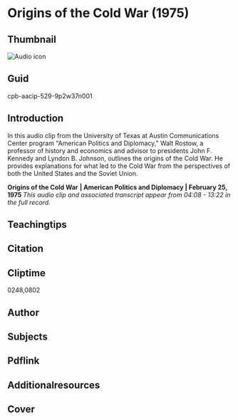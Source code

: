 # Origins of the Cold War (1975)

## Thumbnail

![Audio icon](https://s3.amazonaws.com/americanarchive.org/primary_source_sets/audio-digitized.jpg "Audio icon")

## Guid
cpb-aacip-529-9p2w37n001

## Introduction

In this audio clip from the University of Texas at Austin Communications Center program "American Politics and Diplomacy," Walt Rostow, a professor of history and economics and advisor to presidents John F. Kennedy and Lyndon B. Johnson, outlines the origins of the Cold War. He provides explanations for what led to the Cold War from the perspectives of both the United States and the Soviet Union. 

<b>Origins of the Cold War</b>
<b>| American Politics and Diplomacy | February 25, 1975 </b>
<i>This audio clip and associated transcript appear from 04:08 - 13:22 in the full record.</i>

## Teachingtips

## Citation

## Cliptime

0248,0802

## Author
## Subjects
## Pdflink
## Additionalresources
## Cover
